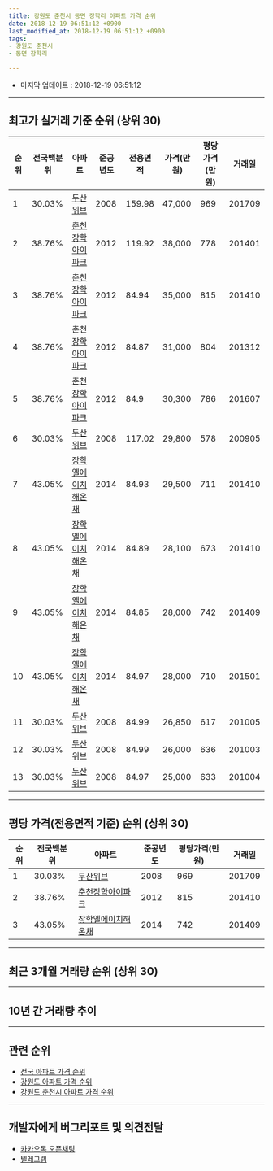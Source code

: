 ```yaml
---
title: 강원도 춘천시 동면 장학리 아파트 가격 순위
date: 2018-12-19 06:51:12 +0900
last_modified_at: 2018-12-19 06:51:12 +0900
tags:
- 강원도 춘천시
- 동면 장학리

---
```


* 마지막 업데이트 : 2018-12-19 06:51:12

---

## 최고가 실거래 기준 순위 (상위 30)


|순위|전국백분위|아파트|준공년도|전용면적|가격(만원)|평당가격(만원)|거래일|
|---|---|---|---|---|---|---|---|
|1|30.03%|[두산위브](https://search.naver.com/search.naver?query=%EA%B0%95%EC%9B%90%EB%8F%84+%EC%B6%98%EC%B2%9C%EC%8B%9C+%EB%8F%99%EB%A9%B4+%EC%9E%A5%ED%95%99%EB%A6%AC+%EB%91%90%EC%82%B0%EC%9C%84%EB%B8%8C)|2008|159.98|47,000|969|201709|
|2|38.76%|[춘천장학아이파크](https://search.naver.com/search.naver?query=%EA%B0%95%EC%9B%90%EB%8F%84+%EC%B6%98%EC%B2%9C%EC%8B%9C+%EB%8F%99%EB%A9%B4+%EC%9E%A5%ED%95%99%EB%A6%AC+%EC%B6%98%EC%B2%9C%EC%9E%A5%ED%95%99%EC%95%84%EC%9D%B4%ED%8C%8C%ED%81%AC)|2012|119.92|38,000|778|201401|
|3|38.76%|[춘천장학아이파크](https://search.naver.com/search.naver?query=%EA%B0%95%EC%9B%90%EB%8F%84+%EC%B6%98%EC%B2%9C%EC%8B%9C+%EB%8F%99%EB%A9%B4+%EC%9E%A5%ED%95%99%EB%A6%AC+%EC%B6%98%EC%B2%9C%EC%9E%A5%ED%95%99%EC%95%84%EC%9D%B4%ED%8C%8C%ED%81%AC)|2012|84.94|35,000|815|201410|
|4|38.76%|[춘천장학아이파크](https://search.naver.com/search.naver?query=%EA%B0%95%EC%9B%90%EB%8F%84+%EC%B6%98%EC%B2%9C%EC%8B%9C+%EB%8F%99%EB%A9%B4+%EC%9E%A5%ED%95%99%EB%A6%AC+%EC%B6%98%EC%B2%9C%EC%9E%A5%ED%95%99%EC%95%84%EC%9D%B4%ED%8C%8C%ED%81%AC)|2012|84.87|31,000|804|201312|
|5|38.76%|[춘천장학아이파크](https://search.naver.com/search.naver?query=%EA%B0%95%EC%9B%90%EB%8F%84+%EC%B6%98%EC%B2%9C%EC%8B%9C+%EB%8F%99%EB%A9%B4+%EC%9E%A5%ED%95%99%EB%A6%AC+%EC%B6%98%EC%B2%9C%EC%9E%A5%ED%95%99%EC%95%84%EC%9D%B4%ED%8C%8C%ED%81%AC)|2012|84.9|30,300|786|201607|
|6|30.03%|[두산위브](https://search.naver.com/search.naver?query=%EA%B0%95%EC%9B%90%EB%8F%84+%EC%B6%98%EC%B2%9C%EC%8B%9C+%EB%8F%99%EB%A9%B4+%EC%9E%A5%ED%95%99%EB%A6%AC+%EB%91%90%EC%82%B0%EC%9C%84%EB%B8%8C)|2008|117.02|29,800|578|200905|
|7|43.05%|[장학엘에이치해온채](https://search.naver.com/search.naver?query=%EA%B0%95%EC%9B%90%EB%8F%84+%EC%B6%98%EC%B2%9C%EC%8B%9C+%EB%8F%99%EB%A9%B4+%EC%9E%A5%ED%95%99%EB%A6%AC+%EC%9E%A5%ED%95%99%EC%97%98%EC%97%90%EC%9D%B4%EC%B9%98%ED%95%B4%EC%98%A8%EC%B1%84)|2014|84.93|29,500|711|201410|
|8|43.05%|[장학엘에이치해온채](https://search.naver.com/search.naver?query=%EA%B0%95%EC%9B%90%EB%8F%84+%EC%B6%98%EC%B2%9C%EC%8B%9C+%EB%8F%99%EB%A9%B4+%EC%9E%A5%ED%95%99%EB%A6%AC+%EC%9E%A5%ED%95%99%EC%97%98%EC%97%90%EC%9D%B4%EC%B9%98%ED%95%B4%EC%98%A8%EC%B1%84)|2014|84.89|28,100|673|201410|
|9|43.05%|[장학엘에이치해온채](https://search.naver.com/search.naver?query=%EA%B0%95%EC%9B%90%EB%8F%84+%EC%B6%98%EC%B2%9C%EC%8B%9C+%EB%8F%99%EB%A9%B4+%EC%9E%A5%ED%95%99%EB%A6%AC+%EC%9E%A5%ED%95%99%EC%97%98%EC%97%90%EC%9D%B4%EC%B9%98%ED%95%B4%EC%98%A8%EC%B1%84)|2014|84.85|28,000|742|201409|
|10|43.05%|[장학엘에이치해온채](https://search.naver.com/search.naver?query=%EA%B0%95%EC%9B%90%EB%8F%84+%EC%B6%98%EC%B2%9C%EC%8B%9C+%EB%8F%99%EB%A9%B4+%EC%9E%A5%ED%95%99%EB%A6%AC+%EC%9E%A5%ED%95%99%EC%97%98%EC%97%90%EC%9D%B4%EC%B9%98%ED%95%B4%EC%98%A8%EC%B1%84)|2014|84.97|28,000|710|201501|
|11|30.03%|[두산위브](https://search.naver.com/search.naver?query=%EA%B0%95%EC%9B%90%EB%8F%84+%EC%B6%98%EC%B2%9C%EC%8B%9C+%EB%8F%99%EB%A9%B4+%EC%9E%A5%ED%95%99%EB%A6%AC+%EB%91%90%EC%82%B0%EC%9C%84%EB%B8%8C)|2008|84.99|26,850|617|201005|
|12|30.03%|[두산위브](https://search.naver.com/search.naver?query=%EA%B0%95%EC%9B%90%EB%8F%84+%EC%B6%98%EC%B2%9C%EC%8B%9C+%EB%8F%99%EB%A9%B4+%EC%9E%A5%ED%95%99%EB%A6%AC+%EB%91%90%EC%82%B0%EC%9C%84%EB%B8%8C)|2008|84.99|26,000|636|201003|
|13|30.03%|[두산위브](https://search.naver.com/search.naver?query=%EA%B0%95%EC%9B%90%EB%8F%84+%EC%B6%98%EC%B2%9C%EC%8B%9C+%EB%8F%99%EB%A9%B4+%EC%9E%A5%ED%95%99%EB%A6%AC+%EB%91%90%EC%82%B0%EC%9C%84%EB%B8%8C)|2008|84.97|25,000|633|201004|


---

## 평당 가격(전용면적 기준) 순위 (상위 30)


|순위|전국백분위|아파트|준공년도|평당가격(만원)|거래일|
|---|---|---|---|---|---|
|1|30.03%|[두산위브](https://search.naver.com/search.naver?query=%EA%B0%95%EC%9B%90%EB%8F%84+%EC%B6%98%EC%B2%9C%EC%8B%9C+%EB%8F%99%EB%A9%B4+%EC%9E%A5%ED%95%99%EB%A6%AC+%EB%91%90%EC%82%B0%EC%9C%84%EB%B8%8C)|2008|969|201709|
|2|38.76%|[춘천장학아이파크](https://search.naver.com/search.naver?query=%EA%B0%95%EC%9B%90%EB%8F%84+%EC%B6%98%EC%B2%9C%EC%8B%9C+%EB%8F%99%EB%A9%B4+%EC%9E%A5%ED%95%99%EB%A6%AC+%EC%B6%98%EC%B2%9C%EC%9E%A5%ED%95%99%EC%95%84%EC%9D%B4%ED%8C%8C%ED%81%AC)|2012|815|201410|
|3|43.05%|[장학엘에이치해온채](https://search.naver.com/search.naver?query=%EA%B0%95%EC%9B%90%EB%8F%84+%EC%B6%98%EC%B2%9C%EC%8B%9C+%EB%8F%99%EB%A9%B4+%EC%9E%A5%ED%95%99%EB%A6%AC+%EC%9E%A5%ED%95%99%EC%97%98%EC%97%90%EC%9D%B4%EC%B9%98%ED%95%B4%EC%98%A8%EC%B1%84)|2014|742|201409|


---

## 최근 3개월 거래량 순위 (상위 30)


<div style="width:100%;">
    <canvas id="deal_count_ranking" height="250"></canvas>
</div>


<script>
new Chart(document.getElementById("deal_count_ranking"), {
    type: 'horizontalBar',
    data: {
        labels: ['춘천장학아이파크', '장학엘에이치해온채', '두산위브'],
        datasets: [{
            label: '실거래 수',
            data: [3, 2, 1],
            borderColor: "rgba(255, 0, 128, 1)",
            backgroundColor: "rgba(255, 0, 128, 0.5)",
            fill: false,
        }]
    },
    options: {
        responsive: true,
        title: {
            display: true,
            text: '최근 3개월 거래량 순위'
        },
        tooltips: {
            mode: 'index',
            intersect: false,
            callbacks: {
                title: function(tooltipItems, data) {
                    return "실거래 수:";
                },
                label: function(tooltipItem, data) {
                    return data.labels[tooltipItem.index] + ": " + tooltipItem.xLabel;
                }
            }
        },
        hover: {
            mode: 'nearest',
            intersect: true
        },
        scales: {
            xAxes: [{
                display: true,
                scaleLabel: {
                    display: true,
                    labelString: '실거래 수'
                },
                ticks: {
                    suggestedMin: 0,
                }
            }],
            yAxes: [{
                display: true,
                ticks: {
                    autoSkip: false,
                    callback: function(value, index, values) {
                        if (value.length > 15)
                            return value.substr(0, 13) + "...";
                        else
                            return value;
                    }
                },
                scaleLabel: {
                    display: false,
                }
            }]
        }
    }
});

</script>


---

## 10년 간 거래량 추이


<div style="width:100%;">
    <canvas id="deal_progress" height="250"></canvas>
</div>

<script>
new Chart(document.getElementById("deal_progress"), {
    type: 'line',
    data: {
        labels: ['200812','200901','200902','200903','200904','200905','200906','200907','200908','200909','200910','200911','200912','201001','201002','201003','201004','201005','201006','201007','201008','201009','201010','201011','201012','201101','201102','201103','201104','201105','201106','201107','201108','201109','201110','201111','201112','201201','201202','201203','201204','201205','201206','201207','201208','201209','201210','201211','201212','201301','201302','201303','201304','201305','201306','201307','201308','201309','201310','201311','201312','201401','201402','201403','201404','201405','201406','201407','201408','201409','201410','201411','201412','201501','201502','201503','201504','201505','201506','201507','201508','201509','201510','201511','201512','201601','201602','201603','201604','201605','201606','201607','201608','201609','201610','201611','201612','201701','201702','201703','201704','201705','201706','201707','201708','201709','201710','201711','201712','201801','201802','201803','201804','201805','201806','201807','201808','201809','201810','201811','201812'],
        datasets: [{
            label: '실거래 수',
            pointRadius: 1,
            data: [0, 0, 0, 0, 1, 2, 5, 2, 12, 28, 14, 11, 11, 17, 14, 22, 15, 10, 3, 2, 1, 5, 10, 7, 16, 17, 13, 9, 6, 3, 5, 6, 5, 1, 1, 1, 1, 2, 3, 1, 1, 3, 1, 0, 1, 3, 0, 0, 1, 0, 0, 4, 3, 0, 3, 2, 5, 1, 9, 8, 7, 13, 5, 8, 6, 3, 1, 16, 7, 10, 22, 14, 18, 19, 24, 23, 17, 6, 6, 17, 21, 13, 12, 12, 10, 16, 8, 13, 12, 21, 18, 25, 24, 12, 19, 11, 7, 5, 5, 11, 7, 7, 7, 6, 11, 12, 9, 5, 8, 12, 2, 2, 3, 7, 4, 3, 3, 5, 4, 2, 0],
            borderColor: "rgba(255, 201, 14, 1)",
            backgroundColor: "rgba(255, 201, 14, 0.5)",
            fill: true,
        }]
    },
    options: {
        responsive: true,
        title: {
            display: true,
            text: '10년간 거래량 추이'
        },
        tooltips: {
            mode: 'index',
            intersect: false,
        },
        hover: {
            mode: 'nearest',
            intersect: true
        },
        scales: {
            xAxes: [{
                display: true,
                scaleLabel: {
                    display: true,
                    labelString: '년/월'
                }
            }],
            yAxes: [{
                display: true,
                ticks: {
                    suggestedMin: 0,
                },
                scaleLabel: {
                    display: true,
                    labelString: '실거래 수'
                }
            }]
        }
    }
});

</script>


---

## 관련 순위

- [전국 아파트 가격 순위](https://inasie.github.io/apt-ranking/전국)
- [강원도 아파트 가격 순위](https://inasie.github.io/apt-ranking/강원도)
- [강원도 춘천시 아파트 가격 순위](https://inasie.github.io/apt-ranking/강원도-춘천시)


---

## 개발자에게 버그리포트 및 의견전달

- [카카오톡 오픈채팅](https://open.kakao.com/o/gLJUAP4)
- [텔레그램](https://t.me/inasie)

